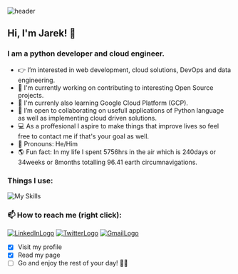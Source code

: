 ![header](https://capsule-render.vercel.app/api?type=waving&color=auto&height=300&section=header&text=jarek-pacocha&fontSize=90&animation=fadeIn&fontAlignY=38&desc=Hello%20and%20welcome%20to%20my%20GitHub%20profile!&descAlignY=53&descAlign=67)
## Hi, I'm Jarek! :wave:

### I am a python developer and cloud engineer.

- :point_right:	I’m interested in web development, cloud solutions, DevOps and data engineering.
- :hammer: I'm currently working on contributing to interesting Open Source projects.
- :seedling:	I'm currenly also learning Google Cloud Platform (GCP).
- :handshake:	 I’m open to collaborating on usefull applications of Python language as well as implementing cloud driven solutions.  
- 💻 As a proffesional I aspire to make things that improve lives so feel free to contact me if that's your goal as well.
- :slightly_smiling_face:	Pronouns: He/Him
- :earth_americas:	Fun fact: In my life I spent 5756hrs in the air which is 240days or 34weeks or 8months totalling 96.41 earth circumnavigations. 

### Things I use:
![My Skills](https://skillicons.dev/icons?i=py,django,html,css,gcp,docker,git,github,vscode)


### 📫 How to reach me (right click):
[![LinkedInLogo](https://img.shields.io/badge/LinkedIn-0077B5?style=for-the-badge&logo=linkedin&logoColor=white)](https://www.linkedin.com/in/jaroslaw-pacocha/)
[![TwitterLogo](https://img.shields.io/badge/Twitter-1DA1F2?style=for-the-badge&logo=twitter&logoColor=white)](https://twitter.com/thlyer)
[![GmailLogo](https://img.shields.io/badge/Gmail-D14836?style=for-the-badge&logo=gmail&logoColor=white)](mailto:jarek.pacocha@gmail.com)

- [x] Visit my profile
- [x] Read my page
- [ ] Go and enjoy the rest of your day! :fist_right::fist_left:	
